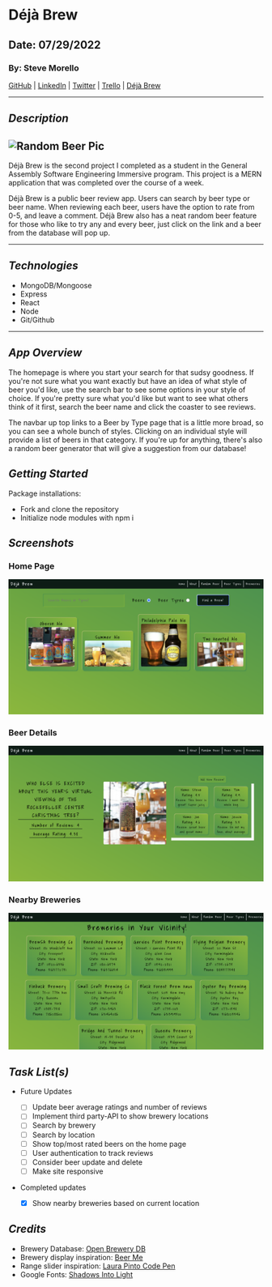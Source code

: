 # Déjà Brew

## Date: 07/29/2022

### By: Steve Morello

[GitHub](https://github.com/scubastove4) | [LinkedIn](https://www.linkedin.com/in/stephen-morello/) | [Twitter](https://twitter.com/scubastove4) | [Trello](https://trello.com/b/dRCos2ci/Déjà-brew) | [Déjà Brew](https://deja-brew-reviews.herokuapp.com/)

---

## **_Description_**

## ![Random Beer Pic](https://external-content.duckduckgo.com/iu/?u=https%3A%2F%2Fg.foolcdn.com%2Feditorial%2Fimages%2F492714%2Fbeer-on-a-table.jpg&f=1&nofb=1)

Déjà Brew is the second project I completed as a student in the General Assembly Software Engineering Immersive program. This project is a MERN application that was completed over the course of a week.

Déjà Brew is a public beer review app. Users can search by beer type or beer name. When reviewing each beer, users have the option to rate from 0-5, and leave a comment. Déjà Brew also has a neat random beer feature for those who like to try any and every beer, just click on the link and a beer from the database will pop up.

---

## **_Technologies_**

- MongoDB/Mongoose
- Express
- React
- Node
- Git/Github

---

## **_App Overview_**

The homepage is where you start your search for that sudsy goodness. If you're not sure what you want exactly but have an idea of what style of beer you'd like, use the search bar to see some options in your style of choice. If you're pretty sure what you'd like but want to see what others think of it first, search the beer name and click the coaster to see reviews.

The navbar up top links to a Beer by Type page that is a little more broad, so you can see a whole bunch of styles. Clicking on an individual style will provide a list of beers in that category. If you're up for anything, there's also a random beer generator that will give a suggestion from our database!

## **_Getting Started_**

Package installations:

- Fork and clone the repository
- Initialize node modules with npm i

## **_Screenshots_**

### Home Page

![Home_Page](/screenshots/home_page.png)

### Beer Details

![Beer_Details](/screenshots/beer_details.png)

### Nearby Breweries

![Nearby_Breweries](/screenshots/nearby_breweries.png)

## **_Task List(s)_**

- Future Updates

  - [ ] Update beer average ratings and number of reviews
  - [ ] Implement third party-API to show brewery locations
  - [ ] Search by brewery
  - [ ] Search by location
  - [ ] Show top/most rated beers on the home page
  - [ ] User authentication to track reviews
  - [ ] Consider beer update and delete
  - [ ] Make site responsive

- Completed updates

  - [x] Show nearby breweries based on current location

## **_Credits_**

- Brewery Database: [Open Brewery DB](https://www.openbrewerydb.org/)
- Brewery display inspiration: [Beer Me](https://hey-beer-me.herokuapp.com/)
- Range slider inspiration: [Laura Pinto Code Pen](https://codepen.io/lauraalpinto/pen/jJPZXP)
- Google Fonts: [Shadows Into Light](https://fonts.google.com/specimen/Shadows+Into+Light?query=Shadows+Into+Light)

